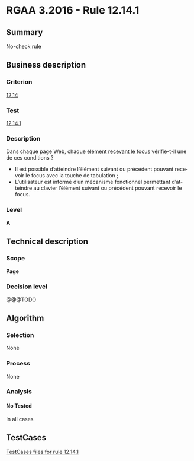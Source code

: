 # RGAA 3.2016 - Rule 12.14.1

## Summary
No-check rule


## Business description

### Criterion
[12.14](http://references.modernisation.gouv.fr/rgaa-accessibilite/2016/criteres.html#crit-12-14)

### Test
[12.14.1](http://references.modernisation.gouv.fr/rgaa-accessibilite/2016/criteres.html#test-12-14-1)

### Description
<div lang="fr">Dans chaque page Web, chaque <a href="http://references.modernisation.gouv.fr/rgaa-accessibilite/2016/glossaire.html#prise-de-focus">&#xE9;l&#xE9;ment recevant le focus</a> v&#xE9;rifie-t-il une de ces conditions&nbsp;? <ul><li>Il est possible d&#x2019;atteindre l&#x2019;&#xE9;l&#xE9;ment suivant ou pr&#xE9;c&#xE9;dent pouvant recevoir le focus avec la touche de tabulation&nbsp;;</li> <li>L&#x2019;utilisateur est inform&#xE9; d&#x2019;un m&#xE9;canisme fonctionnel permettant d&#x2019;atteindre au clavier l&#x2019;&#xE9;l&#xE9;ment suivant ou pr&#xE9;c&#xE9;dent pouvant recevoir le focus.</li> </ul></div>

### Level
**A**


## Technical description

### Scope
**Page**

### Decision level
@@@TODO


## Algorithm

### Selection
None

### Process
None

### Analysis

#### No Tested
In all cases


##  TestCases

[TestCases files for rule 12.14.1](https://github.com/Asqatasun/Asqatasun/tree/develop/rules/rules-rgaa3.2016/src/test/resources/testcases/rgaa32016/Rgaa32016Rule121401/)


